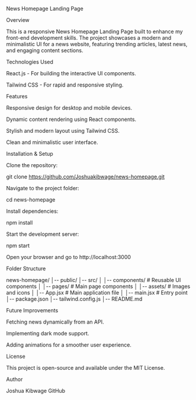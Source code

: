  News Homepage Landing Page

Overview

This is a responsive News Homepage Landing Page built to enhance my front-end development skills. The project showcases a modern and minimalistic UI for a news website, featuring trending articles, latest news, and engaging content sections.

Technologies Used

React.js - For building the interactive UI components.

Tailwind CSS - For rapid and responsive styling.

Features

Responsive design for desktop and mobile devices.

Dynamic content rendering using React components.

Stylish and modern layout using Tailwind CSS.

Clean and minimalistic user interface.

Installation & Setup

Clone the repository:

git clone https://github.com/Joshuakibwage/news-homepage.git

Navigate to the project folder:

cd news-homepage

Install dependencies:

npm install

Start the development server:

npm start

Open your browser and go to http://localhost:3000

Folder Structure

news-homepage/
│-- public/
│-- src/
│   │-- components/    # Reusable UI components
│   │-- pages/         # Main page components
│   │-- assets/        # Images and icons
│   │-- App.jsx         # Main application file
│   │-- main.jsx      # Entry point
│-- package.json
│-- tailwind.config.js
│-- README.md

Future Improvements

Fetching news dynamically from an API.

Implementing dark mode support.

Adding animations for a smoother user experience.

License

This project is open-source and available under the MIT License.

Author

Joshua Kibwage GitHub 

